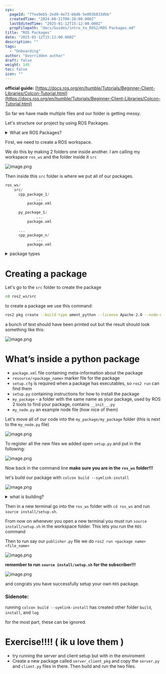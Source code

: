 ```yaml
---
sys:
  pageId: "7fea9eb5-2ed9-4e73-b6d6-5e093b833dbb"
  createdTime: "2024-08-21T00:28:00.000Z"
  lastEditedTime: "2025-01-12T15:12:00.000Z"
  propFilepath: "docs/Guides/intro_to_ROS2/ROS Packages.md"
title: "ROS Packages"
date: "2025-01-12T15:12:00.000Z"
description: ""
tags:
  - "Onboarding"
author: "Overridden author"
draft: false
weight: 145
toc: false
icon: ""
---
```


**official guide:** [https://docs.ros.org/en/humble/Tutorials/Beginner-Client-Libraries/Colcon-Tutorial.html](https://docs.ros.org/en/humble/Tutorials/Beginner-Client-Libraries/Colcon-Tutorial.html)

So far we have made multiple files and our folder is getting messy.

Let's structure our project by using ROS Packages.

<details>

<summary>What are ROS Packages?</summary>

ROS Packages are, as the name implies, packages of code that are highly sharable between ROS developers.

They consist of a folder, `package.xml` file, and source code

```python
      cpp_package_1/
		      ... imagine much code files here ..
          package.xml
```

</details>

First, we need to create a ROS workspace.

We do this by making 2 folders one inside another. I am calling my workspace `ros_ws` and the folder inside it `src`

![image.png](https://prod-files-secure.s3.us-west-2.amazonaws.com/d518164a-d88e-44d1-a4ee-3adb3bd8bce0/70706947-fd18-4537-a67b-e12946812d31/image.png?X-Amz-Algorithm=AWS4-HMAC-SHA256&X-Amz-Content-Sha256=UNSIGNED-PAYLOAD&X-Amz-Credential=ASIAZI2LB466XAD2LBP7%2F20250605%2Fus-west-2%2Fs3%2Faws4_request&X-Amz-Date=20250605T034018Z&X-Amz-Expires=3600&X-Amz-Security-Token=IQoJb3JpZ2luX2VjEGMaCXVzLXdlc3QtMiJHMEUCIQD4VcLUI1ksIcWWML2G2C%2FFMdlH6aZDvv%2Fbgddi2y1nRAIgEv3rU4EFRuPAHydwjNpfu%2BC25zvdmtgtI8VSpsC3%2F5Aq%2FwMIPBAAGgw2Mzc0MjMxODM4MDUiDCe3w6JEzUN4DS74AyrcA6mODk6C3E1W57QjC0biWxtJGEvTSTCwD5VbbmuivJYuxsal%2FCsHcd4npbQcFplEaj0LSMpvIJRUFoxcAhsUI%2F2O6TZwvj2N3k%2BjMvYTH8V70zVRgMT5gqBVNbLiNDMorGGqZ%2FEiHco%2BcA4x2Q9bEDCHR94T29OVduliQKd74i%2Bl3Rf35K40CVAAT4EOW7wL%2B4doJxryR5N%2FS40MEczN5IWVJAjNXDmveVphVMhNH%2BdqeqfItBk8554Uj2jOHl%2BEjyP6r5CQFMVo4xMjGUHsgGcokn1buqGzcWwdz21DXC29lYfiOwEjgfuyOjuVGO%2FkB6ynwhSN4%2FOVZyyojSogcEAyR6GRDQNU8lKlpkAHeIaZvyUzwsmC7RAdZihwuTFaZwh%2F9wDk%2BMlLnNq8rwecQSolg64kBnBNrJ%2B%2FGYC1BvfAjk2XiNel52mrM81tT90goSYRDU2lMXYuXEbgkGoR7sxJHVTHjcI0NspESlVVuOmijJrE2VVqlHalBqHZXFrEnHBoSIefvptKGQk3nO4%2FCiu4UhIeVnPAi6Nr8dUYSle%2B6NLTzt36t72QwlI%2F%2BLmRZjR7De5hsjyPXw2uFZ4sMoBqGZnHpIvy5jUX0IjLiAxy1aWXmOXeA9WHNX19MLeJhMIGOqUB8HxdM3ZwjcUhlXX6IQhB%2FtHp35TOVM8n1VPZdOU8ty%2BnnWUFvq5GVVVS8w4uVTmQZRcKG9zFWIkN1tDnltoGfZlmzOXtoC1m0ducmEgqw3BqGmwvVx10WhguIVwLy%2Fs6zrXbz0ue%2BYJy80q5i7wxehBg90hspz2%2FJ3qo4hxC9GaFIiPm1FITXvLx3sdQmUBrhlm2aPYblQdzkwq9WgSDfFc%2B%2BEJs&X-Amz-Signature=b684cee090ef0a2ac02b9bffe781a7c32541c065cc2c58f17767b51297d4b3ce&X-Amz-SignedHeaders=host&x-id=GetObject)

Then inside this `src` folder is where we put all of our packages.

```python
ros_ws/
    src/
      cpp_package_1/
		      ...
          package.xml

      py_package_1/
		      ...
          package.xml

      ...
      cpp_package_n/
		      ...
          package.xml

```

<details>

<summary>package types</summary>

packages can be either `C++` or python.

the intern file structure is different for each but for this guide we will stick to creating python packages

</details>

# Creating a package

Let's go to the `src` folder to create the package

```bash
cd ros2_ws/src
```

to create a package we use this command:

```bash
ros2 pkg create --build-type ament_python --license Apache-2.0 --node-name my_node my_package
```

a bunch of text should have been printed out but the result should look something like this:

![image.png](https://prod-files-secure.s3.us-west-2.amazonaws.com/d518164a-d88e-44d1-a4ee-3adb3bd8bce0/e6cf1e3f-8512-4a3e-b131-079f800bf3e8/image.png?X-Amz-Algorithm=AWS4-HMAC-SHA256&X-Amz-Content-Sha256=UNSIGNED-PAYLOAD&X-Amz-Credential=ASIAZI2LB466XAD2LBP7%2F20250605%2Fus-west-2%2Fs3%2Faws4_request&X-Amz-Date=20250605T034018Z&X-Amz-Expires=3600&X-Amz-Security-Token=IQoJb3JpZ2luX2VjEGMaCXVzLXdlc3QtMiJHMEUCIQD4VcLUI1ksIcWWML2G2C%2FFMdlH6aZDvv%2Fbgddi2y1nRAIgEv3rU4EFRuPAHydwjNpfu%2BC25zvdmtgtI8VSpsC3%2F5Aq%2FwMIPBAAGgw2Mzc0MjMxODM4MDUiDCe3w6JEzUN4DS74AyrcA6mODk6C3E1W57QjC0biWxtJGEvTSTCwD5VbbmuivJYuxsal%2FCsHcd4npbQcFplEaj0LSMpvIJRUFoxcAhsUI%2F2O6TZwvj2N3k%2BjMvYTH8V70zVRgMT5gqBVNbLiNDMorGGqZ%2FEiHco%2BcA4x2Q9bEDCHR94T29OVduliQKd74i%2Bl3Rf35K40CVAAT4EOW7wL%2B4doJxryR5N%2FS40MEczN5IWVJAjNXDmveVphVMhNH%2BdqeqfItBk8554Uj2jOHl%2BEjyP6r5CQFMVo4xMjGUHsgGcokn1buqGzcWwdz21DXC29lYfiOwEjgfuyOjuVGO%2FkB6ynwhSN4%2FOVZyyojSogcEAyR6GRDQNU8lKlpkAHeIaZvyUzwsmC7RAdZihwuTFaZwh%2F9wDk%2BMlLnNq8rwecQSolg64kBnBNrJ%2B%2FGYC1BvfAjk2XiNel52mrM81tT90goSYRDU2lMXYuXEbgkGoR7sxJHVTHjcI0NspESlVVuOmijJrE2VVqlHalBqHZXFrEnHBoSIefvptKGQk3nO4%2FCiu4UhIeVnPAi6Nr8dUYSle%2B6NLTzt36t72QwlI%2F%2BLmRZjR7De5hsjyPXw2uFZ4sMoBqGZnHpIvy5jUX0IjLiAxy1aWXmOXeA9WHNX19MLeJhMIGOqUB8HxdM3ZwjcUhlXX6IQhB%2FtHp35TOVM8n1VPZdOU8ty%2BnnWUFvq5GVVVS8w4uVTmQZRcKG9zFWIkN1tDnltoGfZlmzOXtoC1m0ducmEgqw3BqGmwvVx10WhguIVwLy%2Fs6zrXbz0ue%2BYJy80q5i7wxehBg90hspz2%2FJ3qo4hxC9GaFIiPm1FITXvLx3sdQmUBrhlm2aPYblQdzkwq9WgSDfFc%2B%2BEJs&X-Amz-Signature=3947d34e797c6d7aa4430f0b4d776921c9d4ec64c0e130876046e99997fd2c3a&X-Amz-SignedHeaders=host&x-id=GetObject)

# What’s inside a python package

- `package.xml` file containing meta-information about the package
- `resource/<package_name>` marker file for the package
- `setup.cfg` is required when a package has executables, so `ros2 run` can find them
- `setup.py` containing instructions for how to install the package
- `my_package` - a folder with the same name as your package, used by ROS 2 tools to find your package, contains `__init__.py`
- `my_node.py` an example node file (how nice of them)

Let's move all of our code into the `my_package/my_package` folder (this is next to the `my_node.py` file)

![image.png](https://prod-files-secure.s3.us-west-2.amazonaws.com/d518164a-d88e-44d1-a4ee-3adb3bd8bce0/9ce58f11-0da9-4d3e-b86d-506a9685d378/image.png?X-Amz-Algorithm=AWS4-HMAC-SHA256&X-Amz-Content-Sha256=UNSIGNED-PAYLOAD&X-Amz-Credential=ASIAZI2LB466XAD2LBP7%2F20250605%2Fus-west-2%2Fs3%2Faws4_request&X-Amz-Date=20250605T034018Z&X-Amz-Expires=3600&X-Amz-Security-Token=IQoJb3JpZ2luX2VjEGMaCXVzLXdlc3QtMiJHMEUCIQD4VcLUI1ksIcWWML2G2C%2FFMdlH6aZDvv%2Fbgddi2y1nRAIgEv3rU4EFRuPAHydwjNpfu%2BC25zvdmtgtI8VSpsC3%2F5Aq%2FwMIPBAAGgw2Mzc0MjMxODM4MDUiDCe3w6JEzUN4DS74AyrcA6mODk6C3E1W57QjC0biWxtJGEvTSTCwD5VbbmuivJYuxsal%2FCsHcd4npbQcFplEaj0LSMpvIJRUFoxcAhsUI%2F2O6TZwvj2N3k%2BjMvYTH8V70zVRgMT5gqBVNbLiNDMorGGqZ%2FEiHco%2BcA4x2Q9bEDCHR94T29OVduliQKd74i%2Bl3Rf35K40CVAAT4EOW7wL%2B4doJxryR5N%2FS40MEczN5IWVJAjNXDmveVphVMhNH%2BdqeqfItBk8554Uj2jOHl%2BEjyP6r5CQFMVo4xMjGUHsgGcokn1buqGzcWwdz21DXC29lYfiOwEjgfuyOjuVGO%2FkB6ynwhSN4%2FOVZyyojSogcEAyR6GRDQNU8lKlpkAHeIaZvyUzwsmC7RAdZihwuTFaZwh%2F9wDk%2BMlLnNq8rwecQSolg64kBnBNrJ%2B%2FGYC1BvfAjk2XiNel52mrM81tT90goSYRDU2lMXYuXEbgkGoR7sxJHVTHjcI0NspESlVVuOmijJrE2VVqlHalBqHZXFrEnHBoSIefvptKGQk3nO4%2FCiu4UhIeVnPAi6Nr8dUYSle%2B6NLTzt36t72QwlI%2F%2BLmRZjR7De5hsjyPXw2uFZ4sMoBqGZnHpIvy5jUX0IjLiAxy1aWXmOXeA9WHNX19MLeJhMIGOqUB8HxdM3ZwjcUhlXX6IQhB%2FtHp35TOVM8n1VPZdOU8ty%2BnnWUFvq5GVVVS8w4uVTmQZRcKG9zFWIkN1tDnltoGfZlmzOXtoC1m0ducmEgqw3BqGmwvVx10WhguIVwLy%2Fs6zrXbz0ue%2BYJy80q5i7wxehBg90hspz2%2FJ3qo4hxC9GaFIiPm1FITXvLx3sdQmUBrhlm2aPYblQdzkwq9WgSDfFc%2B%2BEJs&X-Amz-Signature=4a76390b0f5167045a4bc688fb6d65656d085ab0926d8bde8c0c0177263fa4a0&X-Amz-SignedHeaders=host&x-id=GetObject)

To register all the new files we added open `setup.py` and put in the following:

![image.png](https://prod-files-secure.s3.us-west-2.amazonaws.com/d518164a-d88e-44d1-a4ee-3adb3bd8bce0/1cd7c262-4cae-4496-9d75-c178537d24a2/image.png?X-Amz-Algorithm=AWS4-HMAC-SHA256&X-Amz-Content-Sha256=UNSIGNED-PAYLOAD&X-Amz-Credential=ASIAZI2LB466XAD2LBP7%2F20250605%2Fus-west-2%2Fs3%2Faws4_request&X-Amz-Date=20250605T034018Z&X-Amz-Expires=3600&X-Amz-Security-Token=IQoJb3JpZ2luX2VjEGMaCXVzLXdlc3QtMiJHMEUCIQD4VcLUI1ksIcWWML2G2C%2FFMdlH6aZDvv%2Fbgddi2y1nRAIgEv3rU4EFRuPAHydwjNpfu%2BC25zvdmtgtI8VSpsC3%2F5Aq%2FwMIPBAAGgw2Mzc0MjMxODM4MDUiDCe3w6JEzUN4DS74AyrcA6mODk6C3E1W57QjC0biWxtJGEvTSTCwD5VbbmuivJYuxsal%2FCsHcd4npbQcFplEaj0LSMpvIJRUFoxcAhsUI%2F2O6TZwvj2N3k%2BjMvYTH8V70zVRgMT5gqBVNbLiNDMorGGqZ%2FEiHco%2BcA4x2Q9bEDCHR94T29OVduliQKd74i%2Bl3Rf35K40CVAAT4EOW7wL%2B4doJxryR5N%2FS40MEczN5IWVJAjNXDmveVphVMhNH%2BdqeqfItBk8554Uj2jOHl%2BEjyP6r5CQFMVo4xMjGUHsgGcokn1buqGzcWwdz21DXC29lYfiOwEjgfuyOjuVGO%2FkB6ynwhSN4%2FOVZyyojSogcEAyR6GRDQNU8lKlpkAHeIaZvyUzwsmC7RAdZihwuTFaZwh%2F9wDk%2BMlLnNq8rwecQSolg64kBnBNrJ%2B%2FGYC1BvfAjk2XiNel52mrM81tT90goSYRDU2lMXYuXEbgkGoR7sxJHVTHjcI0NspESlVVuOmijJrE2VVqlHalBqHZXFrEnHBoSIefvptKGQk3nO4%2FCiu4UhIeVnPAi6Nr8dUYSle%2B6NLTzt36t72QwlI%2F%2BLmRZjR7De5hsjyPXw2uFZ4sMoBqGZnHpIvy5jUX0IjLiAxy1aWXmOXeA9WHNX19MLeJhMIGOqUB8HxdM3ZwjcUhlXX6IQhB%2FtHp35TOVM8n1VPZdOU8ty%2BnnWUFvq5GVVVS8w4uVTmQZRcKG9zFWIkN1tDnltoGfZlmzOXtoC1m0ducmEgqw3BqGmwvVx10WhguIVwLy%2Fs6zrXbz0ue%2BYJy80q5i7wxehBg90hspz2%2FJ3qo4hxC9GaFIiPm1FITXvLx3sdQmUBrhlm2aPYblQdzkwq9WgSDfFc%2B%2BEJs&X-Amz-Signature=d32e8e2b9c5d0de4c156dcc6f3cf058057b35b018a980dd0af7f3682a4c75477&X-Amz-SignedHeaders=host&x-id=GetObject)

Now back in the command line **make sure you are in the** **`ros_ws`** **folder!!!**

let's build our package with `colcon build --symlink-install`

![image.png](https://prod-files-secure.s3.us-west-2.amazonaws.com/d518164a-d88e-44d1-a4ee-3adb3bd8bce0/2f2a0d27-b173-48fd-b189-5f5c0ce65619/image.png?X-Amz-Algorithm=AWS4-HMAC-SHA256&X-Amz-Content-Sha256=UNSIGNED-PAYLOAD&X-Amz-Credential=ASIAZI2LB466XAD2LBP7%2F20250605%2Fus-west-2%2Fs3%2Faws4_request&X-Amz-Date=20250605T034018Z&X-Amz-Expires=3600&X-Amz-Security-Token=IQoJb3JpZ2luX2VjEGMaCXVzLXdlc3QtMiJHMEUCIQD4VcLUI1ksIcWWML2G2C%2FFMdlH6aZDvv%2Fbgddi2y1nRAIgEv3rU4EFRuPAHydwjNpfu%2BC25zvdmtgtI8VSpsC3%2F5Aq%2FwMIPBAAGgw2Mzc0MjMxODM4MDUiDCe3w6JEzUN4DS74AyrcA6mODk6C3E1W57QjC0biWxtJGEvTSTCwD5VbbmuivJYuxsal%2FCsHcd4npbQcFplEaj0LSMpvIJRUFoxcAhsUI%2F2O6TZwvj2N3k%2BjMvYTH8V70zVRgMT5gqBVNbLiNDMorGGqZ%2FEiHco%2BcA4x2Q9bEDCHR94T29OVduliQKd74i%2Bl3Rf35K40CVAAT4EOW7wL%2B4doJxryR5N%2FS40MEczN5IWVJAjNXDmveVphVMhNH%2BdqeqfItBk8554Uj2jOHl%2BEjyP6r5CQFMVo4xMjGUHsgGcokn1buqGzcWwdz21DXC29lYfiOwEjgfuyOjuVGO%2FkB6ynwhSN4%2FOVZyyojSogcEAyR6GRDQNU8lKlpkAHeIaZvyUzwsmC7RAdZihwuTFaZwh%2F9wDk%2BMlLnNq8rwecQSolg64kBnBNrJ%2B%2FGYC1BvfAjk2XiNel52mrM81tT90goSYRDU2lMXYuXEbgkGoR7sxJHVTHjcI0NspESlVVuOmijJrE2VVqlHalBqHZXFrEnHBoSIefvptKGQk3nO4%2FCiu4UhIeVnPAi6Nr8dUYSle%2B6NLTzt36t72QwlI%2F%2BLmRZjR7De5hsjyPXw2uFZ4sMoBqGZnHpIvy5jUX0IjLiAxy1aWXmOXeA9WHNX19MLeJhMIGOqUB8HxdM3ZwjcUhlXX6IQhB%2FtHp35TOVM8n1VPZdOU8ty%2BnnWUFvq5GVVVS8w4uVTmQZRcKG9zFWIkN1tDnltoGfZlmzOXtoC1m0ducmEgqw3BqGmwvVx10WhguIVwLy%2Fs6zrXbz0ue%2BYJy80q5i7wxehBg90hspz2%2FJ3qo4hxC9GaFIiPm1FITXvLx3sdQmUBrhlm2aPYblQdzkwq9WgSDfFc%2B%2BEJs&X-Amz-Signature=077ca09b9ae49249896184055ea7e27cbc04f936cec2ef93769b3749e088ade1&X-Amz-SignedHeaders=host&x-id=GetObject)

<details>

<summary>what is building?</summary>

if you are a CS major at Rose-Hulman you will learn the answer to this in CSSE132

but TLDR; is it combines all the code files into one program that can be run easily 

</details>

Then in a new terminal go into the `ros_ws` folder with `cd ros_ws` and run `source install/setup.sh`. 

From now on whenever you open a new terminal you must run `source install/setup.sh` in the workspace folder. This lets you run the `ROS` command

Then to run say our `publisher.py` file we do `ros2 run <package name> <file_name>`

![image.png](https://prod-files-secure.s3.us-west-2.amazonaws.com/d518164a-d88e-44d1-a4ee-3adb3bd8bce0/4f4b1219-3a44-4632-aa0a-ce3471699f59/image.png?X-Amz-Algorithm=AWS4-HMAC-SHA256&X-Amz-Content-Sha256=UNSIGNED-PAYLOAD&X-Amz-Credential=ASIAZI2LB466XAD2LBP7%2F20250605%2Fus-west-2%2Fs3%2Faws4_request&X-Amz-Date=20250605T034018Z&X-Amz-Expires=3600&X-Amz-Security-Token=IQoJb3JpZ2luX2VjEGMaCXVzLXdlc3QtMiJHMEUCIQD4VcLUI1ksIcWWML2G2C%2FFMdlH6aZDvv%2Fbgddi2y1nRAIgEv3rU4EFRuPAHydwjNpfu%2BC25zvdmtgtI8VSpsC3%2F5Aq%2FwMIPBAAGgw2Mzc0MjMxODM4MDUiDCe3w6JEzUN4DS74AyrcA6mODk6C3E1W57QjC0biWxtJGEvTSTCwD5VbbmuivJYuxsal%2FCsHcd4npbQcFplEaj0LSMpvIJRUFoxcAhsUI%2F2O6TZwvj2N3k%2BjMvYTH8V70zVRgMT5gqBVNbLiNDMorGGqZ%2FEiHco%2BcA4x2Q9bEDCHR94T29OVduliQKd74i%2Bl3Rf35K40CVAAT4EOW7wL%2B4doJxryR5N%2FS40MEczN5IWVJAjNXDmveVphVMhNH%2BdqeqfItBk8554Uj2jOHl%2BEjyP6r5CQFMVo4xMjGUHsgGcokn1buqGzcWwdz21DXC29lYfiOwEjgfuyOjuVGO%2FkB6ynwhSN4%2FOVZyyojSogcEAyR6GRDQNU8lKlpkAHeIaZvyUzwsmC7RAdZihwuTFaZwh%2F9wDk%2BMlLnNq8rwecQSolg64kBnBNrJ%2B%2FGYC1BvfAjk2XiNel52mrM81tT90goSYRDU2lMXYuXEbgkGoR7sxJHVTHjcI0NspESlVVuOmijJrE2VVqlHalBqHZXFrEnHBoSIefvptKGQk3nO4%2FCiu4UhIeVnPAi6Nr8dUYSle%2B6NLTzt36t72QwlI%2F%2BLmRZjR7De5hsjyPXw2uFZ4sMoBqGZnHpIvy5jUX0IjLiAxy1aWXmOXeA9WHNX19MLeJhMIGOqUB8HxdM3ZwjcUhlXX6IQhB%2FtHp35TOVM8n1VPZdOU8ty%2BnnWUFvq5GVVVS8w4uVTmQZRcKG9zFWIkN1tDnltoGfZlmzOXtoC1m0ducmEgqw3BqGmwvVx10WhguIVwLy%2Fs6zrXbz0ue%2BYJy80q5i7wxehBg90hspz2%2FJ3qo4hxC9GaFIiPm1FITXvLx3sdQmUBrhlm2aPYblQdzkwq9WgSDfFc%2B%2BEJs&X-Amz-Signature=46a9982d505557784ea93c5529e3608442c6902bcb2a32c2a2c0bb5b7a3bc802&X-Amz-SignedHeaders=host&x-id=GetObject)

**remember to run** **`source install/setup.sh`** **for the subscriber!!!**

![image.png](https://prod-files-secure.s3.us-west-2.amazonaws.com/d518164a-d88e-44d1-a4ee-3adb3bd8bce0/02121119-dad4-49ec-8356-c956108b4243/image.png?X-Amz-Algorithm=AWS4-HMAC-SHA256&X-Amz-Content-Sha256=UNSIGNED-PAYLOAD&X-Amz-Credential=ASIAZI2LB466XAD2LBP7%2F20250605%2Fus-west-2%2Fs3%2Faws4_request&X-Amz-Date=20250605T034018Z&X-Amz-Expires=3600&X-Amz-Security-Token=IQoJb3JpZ2luX2VjEGMaCXVzLXdlc3QtMiJHMEUCIQD4VcLUI1ksIcWWML2G2C%2FFMdlH6aZDvv%2Fbgddi2y1nRAIgEv3rU4EFRuPAHydwjNpfu%2BC25zvdmtgtI8VSpsC3%2F5Aq%2FwMIPBAAGgw2Mzc0MjMxODM4MDUiDCe3w6JEzUN4DS74AyrcA6mODk6C3E1W57QjC0biWxtJGEvTSTCwD5VbbmuivJYuxsal%2FCsHcd4npbQcFplEaj0LSMpvIJRUFoxcAhsUI%2F2O6TZwvj2N3k%2BjMvYTH8V70zVRgMT5gqBVNbLiNDMorGGqZ%2FEiHco%2BcA4x2Q9bEDCHR94T29OVduliQKd74i%2Bl3Rf35K40CVAAT4EOW7wL%2B4doJxryR5N%2FS40MEczN5IWVJAjNXDmveVphVMhNH%2BdqeqfItBk8554Uj2jOHl%2BEjyP6r5CQFMVo4xMjGUHsgGcokn1buqGzcWwdz21DXC29lYfiOwEjgfuyOjuVGO%2FkB6ynwhSN4%2FOVZyyojSogcEAyR6GRDQNU8lKlpkAHeIaZvyUzwsmC7RAdZihwuTFaZwh%2F9wDk%2BMlLnNq8rwecQSolg64kBnBNrJ%2B%2FGYC1BvfAjk2XiNel52mrM81tT90goSYRDU2lMXYuXEbgkGoR7sxJHVTHjcI0NspESlVVuOmijJrE2VVqlHalBqHZXFrEnHBoSIefvptKGQk3nO4%2FCiu4UhIeVnPAi6Nr8dUYSle%2B6NLTzt36t72QwlI%2F%2BLmRZjR7De5hsjyPXw2uFZ4sMoBqGZnHpIvy5jUX0IjLiAxy1aWXmOXeA9WHNX19MLeJhMIGOqUB8HxdM3ZwjcUhlXX6IQhB%2FtHp35TOVM8n1VPZdOU8ty%2BnnWUFvq5GVVVS8w4uVTmQZRcKG9zFWIkN1tDnltoGfZlmzOXtoC1m0ducmEgqw3BqGmwvVx10WhguIVwLy%2Fs6zrXbz0ue%2BYJy80q5i7wxehBg90hspz2%2FJ3qo4hxC9GaFIiPm1FITXvLx3sdQmUBrhlm2aPYblQdzkwq9WgSDfFc%2B%2BEJs&X-Amz-Signature=89bd2a360c1a3681d4268e854aa31064308fe7d1a9625bc978d2dc48092f3ba7&X-Amz-SignedHeaders=host&x-id=GetObject)

and congrats you have successfully setup your own `ROS` package.

### Sidenote:

running `colcon build --symlink-install` has created other folder `build`, `install`, and `log`

for the most part, these can be ignored.

# Exercise!!!! ( ik u love them )

- try running the server and client setup but with in the enviroment
- Create a new package called `server_client_pkg` and copy the `server.py` and `client.py` files in there. Then build and run the two files.
